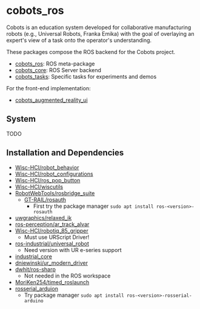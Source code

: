 # cobots_ros
Cobots is an education system developed for collaborative manufacturing robots (e.g., Universal Robots, Franka Emika) with the goal of overlaying an expert's view of a task onto the operator's understanding.

These packages compose the ROS backend for the Cobots project.

- [cobots_ros](./cobots_ros/README.md): ROS meta-package
- [cobots_core](./cobots_core/README.md): ROS Server backend
- [cobots_tasks](./cobots_tasks/README.md): Specific tasks for experiments and demos

For the front-end implementation:

- [cobots_augmented_reality_ui](https://github.com/Wisc-HCI/cobots_augmented_reality_ui)

## System
TODO

## Installation and Dependencies

- [Wisc-HCI/robot_behavior](https://github.com/Wisc-HCI/robot_behavior.git)
- [Wisc-HCI/robot_configurations](https://github.com/Wisc-HCI/robot_configurations.git)
- [Wisc-HCI/ros_pop_button](https://github.com/Wisc-HCI/ros_pop_button.git)
- [Wisc-HCI/wiscutils](https://github.com/Wisc-HCI/wiscutils.git)
- [RobotWebTools/rosbridge_suite](https://github.com/RobotWebTools/rosbridge_suite)
  - [GT-RAIL/rosauth](https://github.com/GT-RAIL/rosauth)
    - First try the package manager `sudo apt install ros-<version>-rosauth`
- [uwgraphics/relaxed_ik](https://github.com/uwgraphics/relaxed_ik)
- [ros-perception/ar_track_alvar](https://github.com/ros-perception/ar_track_alvar.git)
- [Wisc-HCI/robotiq_85_gripper](https://github.com/Wisc-HCI/robotiq_85_gripper)
  - Must use URScript Driver!
- [ros-industrial/universal_robot](https://github.com/ros-industrial/universal_robot)
  - Need version with UR e-series support
- [industrial_core](wiki.ros.org/industrial_core)
- [dniewinski/ur_modern_driver](https://github.com/dniewinski/ur_modern_driver.git)
- [dwhit/ros-sharp](https://github.com/dwhit/ros-sharp.git)
  - Not needed in the ROS workspace
- [MoriKen254/timed_roslaunch](https://github.com/MoriKen254/timed_roslaunch.git)
- [rosserial_arduion](http://wiki.ros.org/rosserial_arduino)
  - Try package manager `sudo apt install ros-<version>-rosserial-arduino`
